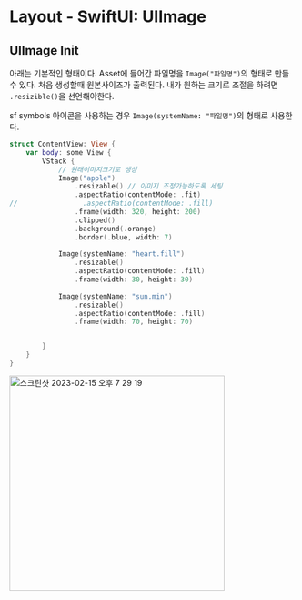 # Layout - SwiftUI: UIImage

## UIImage Init

아래는 기본적인 형태이다. 
Asset에 들어간 파일명을 `Image("파일명")`의 형태로 만들 수 있다.
처음 생성할때 원본사이즈가 출력된다.
내가 원하는 크기로 조절을 하려면 `.resizible()`을 선언해야한다. 

sf symbols 아이콘을 사용하는 경우 `Image(systemName: "파일명")`의 형태로 사용한다. 
```swift
struct ContentView: View {
    var body: some View {
        VStack {
            // 원래이미지크기로 생성
            Image("apple")
                .resizable() // 이미지 조정가능하도록 세팅
                .aspectRatio(contentMode: .fit)
//                .aspectRatio(contentMode: .fill)
                .frame(width: 320, height: 200)
                .clipped()
                .background(.orange)
                .border(.blue, width: 7)
            
            Image(systemName: "heart.fill")
                .resizable()
                .aspectRatio(contentMode: .fill)
                .frame(width: 30, height: 30)
            
            Image(systemName: "sun.min")
                .resizable()
                .aspectRatio(contentMode: .fill)
                .frame(width: 70, height: 70)


        }
    }
}

```
<img width="378" alt="스크린샷 2023-02-15 오후 7 29 19" src="https://user-images.githubusercontent.com/76529148/219061884-f2ce80a9-e6d0-4c4d-ab85-eda126ed8d33.png">
